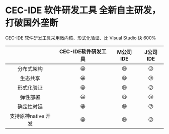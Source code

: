 # CEC-IDE 软件研发工具 全新自主研发，打破国外垄断

CEC-IDE 软件研发工具采用微内核、形式化验证、比 Visual Studio 快 600%

| | CEC-IDE软件研发工具 | M公司IDE | J公司IDE |
| :-----:| :----: | :----: | :----: |
|分布式架构 |😀|😅| 😕 |
| 生态共享 |😀|😅| 😕 |
|形式化验证|😀|😅| 😕 |
|弹性部署|😀|😅| 😕 |
|确定性时延|😀|😅| 😕 |
|支持原神native 开发|😀|😅| 😕 |
